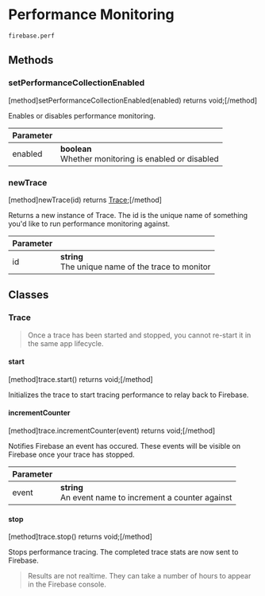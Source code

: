 # Performance Monitoring

```
firebase.perf
```

## Methods 

### setPerformanceCollectionEnabled
[method]setPerformanceCollectionEnabled(enabled) returns void;[/method]

Enables or disables performance monitoring. 

| Parameter |         |
| --------- | ------- |
| enabled   | **boolean** <br />Whether monitoring is enabled or disabled |

### newTrace
[method]newTrace(id) returns [Trace](#trace);[/method]

Returns a new instance of Trace. The id is the unique name of something you'd like to run performance monitoring against.

| Parameter |         |
| --------- | ------- |
| id   | **string** <br /> The unique name of the trace to monitor |

## Classes

### Trace

> Once a trace has been started and stopped, you cannot re-start it in the same app lifecycle.

#### start
[method]trace.start() returns void;[/method]

Initializes the trace to start tracing performance to relay back to Firebase.

#### incrementCounter
[method]trace.incrementCounter(event) returns void;[/method]

Notifies Firebase an event has occured. These events will be visible on Firebase once your trace has stopped.

| Parameter |         |
| --------- | ------- |
| event     | **string** <br /> An event name to increment a counter against |

#### stop
[method]trace.stop() returns void;[/method]

Stops performance tracing. The completed trace stats are now sent to Firebase.

> Results are not realtime. They can take a number of hours to appear in the Firebase console.
